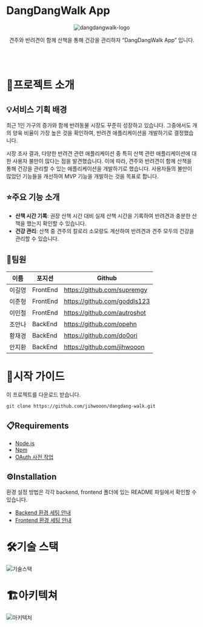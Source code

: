 # DangDangWalk App

<p align="center">
  <img src="https://github.com/jihwooon/dangdang-walk/assets/71831926/eb7dcd0a-7808-4597-9b8c-b8bd962e0868" alt="dangdangwalk-logo">
</p>

<p align="center"> 견주와 반려견이 함께 산책을 통해 건강을 관리하자 “DangDangWalk App” ​입니다. <p/>
<br><br>

# 📖프로젝트 소개

## 💡서비스 기획 배경

최근 1인 가구의 증가와 함께 반려동물 시장도 꾸준히 성장하고 있습니다. 그중에서도 개의 양육 비율이 가장 높은 것을 확인하여, 반려견 애플리케이션을 개발하기로 결정했습니다.

시장 조사 결과, 다양한 반려견 관련 애플리케이션 중 특히 산책 관련 애플리케이션에 대한 사용자 불만이 많다는 점을 발견했습니다. 이에 따라, 견주와 반려견이 함께 산책을 통해 건강을 관리할 수 있는 애플리케이션을 개발하기로 했습니다. 사용자들의 불만이 많았던 기능들을 개선하여 MVP 기능을 개발하는 것을 목표로 합니다.

## ⭐주요 기능 소개

- **산책 시간 기록**: 권장 산책 시간 대비 실제 산책 시간을 기록하여 반려견과 충분한 산책을 했는지 확인할 수 있습니다.
- **건강 관리**: 산책 중 견주의 칼로리 소모량도 계산하여 반려견과 견주 모두의 건강을 관리할 수 있습니다.

## 👥팀원

| 이름   | 포지션   | Github                       |
| ------ | -------- | ---------------------------- |
| 이길영 | FrontEnd | https://github.com/supremgy  |
| 이준형 | FrontEnd | https://github.com/goddls123 |
| 이민철 | FrontEnd | https://github.com/autroshot |
| 조안나 | BackEnd  | https://github.com/opehn     |
| 황재경 | BackEnd  | https://github.com/do0ori    |
| 안지환 | BackEnd  | https://github.com/jihwooon  |

# 🚀시작 가이드

이 프로젝트를 다운로드 받습니다.

```bash
git clone https://github.com/jihwooon/dangdang-walk.git
```

## 📋Requirements

- [Node.js](https://nodejs.org/en)
- [Npm](https://www.npmjs.com/)
- [OAuth 사전 작업](https://github.com/jihwooon/dangdang-walk/wiki#oauth-%EC%82%AC%EC%A0%84-%EC%9E%91%EC%97%85)

## ⚙️Installation

환경 설정 방법은 각각 backend, frontend 폴더에 있는 README 파일에서 확인할 수 있습니다.

- [Backend 환경 세팅 안내](https://github.com/jihwooon/dangdang-walk/tree/main/backend#readme)
- [Frontend 환경 세팅 안내](https://github.com/jihwooon/dangdang-walk/tree/main/frontend#readme)

# 🛠️기술 스택

![기술스택](https://github.com/jihwooon/dangdang-walk/assets/71831926/de271659-a9b5-4dfd-91dc-c63d67781f72)

# 🏗️아키텍쳐

![아키텍처](https://github.com/jihwooon/dangdang-walk/assets/68071599/96568db5-1ea5-4f4d-a2df-b5eaa432a250)
